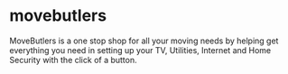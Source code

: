 # movebutlers
MoveButlers is a one stop shop for all your moving needs by helping get everything you need in setting up your TV, Utilities, Internet and Home Security with the click of a button.
